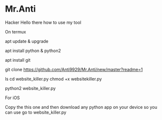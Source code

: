 # Mr.Anti
Hacker 
Hello there how to use my tool

On termux 

apt update & upgrade

apt install python & python2

apt install git 

git clone https://github.com/Anti9929/Mr.Anti/new/master?readme=1

ls
cd website_killer.py
chmod +x websitekiller.py

python2 website_killer.py



For iOS 


Copy the this one and then download any python app on your device so you can use go to website_killer.py
